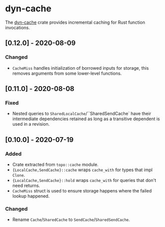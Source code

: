 # dyn-cache

The [dyn-cache](https://docs.rs/dyn-cache) crate provides incremental caching for Rust function
invocations.

<!-- categories: Added, Removed, Changed, Deprecated, Fixed, Security -->

## [0.12.0] - 2020-08-09

### Changed

- `CacheMiss` handles initialization of borrowed inputs for storage, this removes arguments from
  some lower-level functions.

## [0.11.0] - 2020-08-08

### Fixed

- Nested queries to `SharedLocalCache`/``SharedSendCache` have their intermediate dependencies
  retained as long as a transitive dependent is used in a revision.

## [0.10.0] - 2020-07-19

### Added

- Crate extracted from `topo::cache` module.
- `{LocalCache,SendCache}::cache` wraps `cache_with` for types that impl `Clone`.
- `{LocalCache,SendCache}::hold` wraps `cache_with` for queries that don't need returns.
- `CacheMiss` struct is used to ensure storage happens where the failed lookup happened.

### Changed

- Rename `Cache`/`SharedCache` to `SendCache`/`SharedSendCache`.
